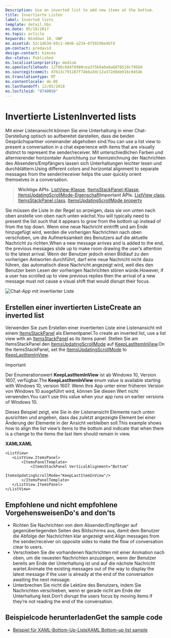 ```yaml
---
Description: Use an inverted list to add new items at the bottom.
title: Invertierte Listen
label: Inverted lists
template: detail.hbs
ms.date: 05/19/2017
ms.topic: article
keywords: Windows 10, UWP
ms.assetid: 52c1d63d-69c1-48d6-a234-6f39296e4bfd
pm-contact: predavid
design-contact: kimsea
doc-status: Published
ms.localizationpriority: medium
ms.openlocfilehash: 12f86c0d4f8980cea375b9a0a8a6876510c795b0
ms.sourcegitcommit: d7613c791107f74b6a3dc12a372d9de916c0454b
ms.translationtype: MT
ms.contentlocale: de-DE
ms.lasthandoff: 12/05/2018
ms.locfileid: "8740058"
---
```

# <a name="inverted-lists"></a><span data-ttu-id="36f8b-103">Invertierte Listen</span><span class="sxs-lookup"><span data-stu-id="36f8b-103">Inverted lists</span></span>

 

<span data-ttu-id="36f8b-104">Mit einer Listenansicht können Sie eine Unterhaltung in einer Chat-Darstellung optisch so aufbereitet darstellen, dass die beiden Gesprächspartner voneinander abgehoben sind.</span><span class="sxs-lookup"><span data-stu-id="36f8b-104">You can use a list view to present a conversation in a chat experience with items that are visually distinct to represent the sender/receiver.</span></span>  <span data-ttu-id="36f8b-105">Mit unterschiedlichen Farben und alternierender horizontaler Ausrichtung zur Kennzeichnung der Nachrichten des Absenders/Empfängers lassen sich Unterhaltungen leichter lesen und durchblättern.</span><span class="sxs-lookup"><span data-stu-id="36f8b-105">Using different colors and horizontal alignment to separate messages from the sender/receiver helps the user quickly orient themselves in a conversation.</span></span>

> <span data-ttu-id="36f8b-106">**Wichtige APIs**:  [ListView-Klasse](https://msdn.microsoft.com/library/windows/apps/windows.ui.xaml.controls.listview.aspx), [ItemsStackPanel-Klasse](https://msdn.microsoft.com/library/windows/apps/windows.ui.xaml.controls.itemsstackpanel.aspx), [ItemsUpdatingScrollMode-Eigenschaft](https://msdn.microsoft.com/library/windows/apps/windows.ui.xaml.controls.itemsstackpanel.itemsupdatingscrollmode.aspx)</span><span class="sxs-lookup"><span data-stu-id="36f8b-106">**Important APIs**:  [ListView class](https://msdn.microsoft.com/library/windows/apps/windows.ui.xaml.controls.listview.aspx), [ItemsStackPanel class](https://msdn.microsoft.com/library/windows/apps/windows.ui.xaml.controls.itemsstackpanel.aspx), [ItemsUpdatingScrollMode property](https://msdn.microsoft.com/library/windows/apps/windows.ui.xaml.controls.itemsstackpanel.itemsupdatingscrollmode.aspx)</span></span>
 
<span data-ttu-id="36f8b-107">Sie müssen die Liste in der Regel so anzeigen, dass sie von unten nach oben anstelle von oben nach unten wächst.</span><span class="sxs-lookup"><span data-stu-id="36f8b-107">You will typically need to present the list such that it appears to grow from the bottom up instead of from the top down.</span></span>  <span data-ttu-id="36f8b-108">Wenn eine neue Nachricht eintrifft und am Ende hinzugefügt wird, werden die vorherigen Nachrichten nach oben verschoben, um die Aufmerksamkeit des Benutzers auf die aktuelle Nachricht zu richten.</span><span class="sxs-lookup"><span data-stu-id="36f8b-108">When a new message arrives and is added to the end, the previous messages slide up to make room drawing the user’s attention to the latest arrival.</span></span>  <span data-ttu-id="36f8b-109">Wenn der Benutzer jedoch einen Bildlauf zu den vorherigen Antworten durchführt, darf eine neue Nachricht nicht dazu führen, das automatisch diese Nachricht angezeigt wird, weil dies den Benutzer beim Lesen der vorherigen Nachrichten stören würde.</span><span class="sxs-lookup"><span data-stu-id="36f8b-109">However, if a user has scrolled up to view previous replies then the arrival of a new message must not cause a visual shift that would disrupt their focus.</span></span>

![Chat-App mit invertierter Liste](images/listview-inverted.png)

## <a name="create-an-inverted-list"></a><span data-ttu-id="36f8b-111">Erstellen einer invertierten Liste</span><span class="sxs-lookup"><span data-stu-id="36f8b-111">Create an inverted list</span></span>

<span data-ttu-id="36f8b-112">Verwenden Sie zum Erstellen einer invertierten Liste eine Listenansicht mit einem [ItemsStackPanel](https://msdn.microsoft.com/library/windows/apps/windows.ui.xaml.controls.itemsstackpanel.aspx) als Elementpanel.</span><span class="sxs-lookup"><span data-stu-id="36f8b-112">To create an inverted list, use a list view with an [ItemsStackPanel](https://msdn.microsoft.com/library/windows/apps/windows.ui.xaml.controls.itemsstackpanel.aspx) as its items panel.</span></span> <span data-ttu-id="36f8b-113">Stellen Sie am ItemsStackPanel den [ItemsUpdatingScrollMode](https://msdn.microsoft.com/library/windows/apps/windows.ui.xaml.controls.itemsstackpanel.itemsupdatingscrollmode.aspx) auf [KeepLastItemInView](https://msdn.microsoft.com/library/windows/apps/windows.ui.xaml.controls.itemsupdatingscrollmode.aspx).</span><span class="sxs-lookup"><span data-stu-id="36f8b-113">On the ItemsStackPanel, set the [ItemsUpdatingScrollMode](https://msdn.microsoft.com/library/windows/apps/windows.ui.xaml.controls.itemsstackpanel.itemsupdatingscrollmode.aspx) to [KeepLastItemInView](https://msdn.microsoft.com/library/windows/apps/windows.ui.xaml.controls.itemsupdatingscrollmode.aspx).</span></span>

> [!IMPORTANT]
> <span data-ttu-id="36f8b-114">Der Enumerationswert **KeepLastItemInView** ist ab Windows 10, Version 1607, verfügbar.</span><span class="sxs-lookup"><span data-stu-id="36f8b-114">The **KeepLastItemInView** enum value is available starting with Windows 10, version 1607.</span></span> <span data-ttu-id="36f8b-115">Wenn Ihre App unter einer früheren Version von Windows 10 ausgeführt wird, können Sie diesen Wert nicht verwenden.</span><span class="sxs-lookup"><span data-stu-id="36f8b-115">You can't use this value when your app runs on earlier versions of Windows 10.</span></span>

<span data-ttu-id="36f8b-116">Dieses Beispiel zeigt, wie Sie in der Listenansicht Elemente nach unten ausrichten und angeben, dass das zuletzt angezeigte Element bei einer Änderung der Elemente in der Ansicht verbleiben soll.</span><span class="sxs-lookup"><span data-stu-id="36f8b-116">This example shows how to align the list view’s items to the bottom and indicate that when there is a change to the items the last item should remain in view.</span></span>
 
 **<span data-ttu-id="36f8b-117">XAML</span><span class="sxs-lookup"><span data-stu-id="36f8b-117">XAML</span></span>**
 ```xaml
<ListView>
    <ListView.ItemsPanel>
        <ItemsPanelTemplate>
            <ItemsStackPanel VerticalAlignment="Bottom"
                             ItemsUpdatingScrollMode="KeepLastItemInView"/>
        </ItemsPanelTemplate>
    </ListView.ItemsPanel>
</ListView>
```

## <a name="dos-and-donts"></a><span data-ttu-id="36f8b-118">Empfohlene und nicht empfohlene Vorgehensweisen</span><span class="sxs-lookup"><span data-stu-id="36f8b-118">Do's and don'ts</span></span>

- <span data-ttu-id="36f8b-119">Richten Sie Nachrichten von dem Absender/Empfänger auf gegenüberliegenden Seiten des Bildschirms aus, damit dem Benutzer die Abfolge der Nachrichten klar angezeigt wird.</span><span class="sxs-lookup"><span data-stu-id="36f8b-119">Align messages from the sender/receiver on opposite sides to make the flow of conversation clear to users.</span></span>
- <span data-ttu-id="36f8b-120">Verschieben Sie die vorhandenen Nachrichten mit einer Animation nach oben, um die neuesten Nachrichten anzuzeigen, wenn der Benutzer bereits am Ende der Unterhaltung ist und auf die nächste Nachricht wartet.</span><span class="sxs-lookup"><span data-stu-id="36f8b-120">Animate the existing messages out of the way to display the latest message if the user is already at the end of the conversation awaiting the next message.</span></span>
- <span data-ttu-id="36f8b-121">Unterbrechen Sie nicht die Lektüre des Benutzers, indem Sie Nachrichten verschieben, wenn er gerade nicht am Ende der Unterhaltung liest.</span><span class="sxs-lookup"><span data-stu-id="36f8b-121">Don’t disrupt the users focus by moving items if they’re not reading the end of the conversation.</span></span>

## <a name="get-the-sample-code"></a><span data-ttu-id="36f8b-122">Beispielcode herunterladen</span><span class="sxs-lookup"><span data-stu-id="36f8b-122">Get the sample code</span></span>

- [<span data-ttu-id="36f8b-123">Beispiel für XAML-Bottom-Up-Liste</span><span class="sxs-lookup"><span data-stu-id="36f8b-123">XAML Bottom-up list sample</span></span>](https://github.com/Microsoft/Windows-universal-samples/tree/master/Samples/XamlBottomUpList)